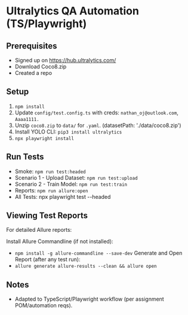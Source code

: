 # Ultralytics QA Automation (TS/Playwright)

## Prerequisites
- Signed up on https://hub.ultralytics.com/ 
- Download Coco8.zip
- Created a repo

## Setup
1. `npm install`
2. Update `config/test.config.ts` with creds: `nathan_oj@outlook.com`, `Aaaa1111.`
3. Unzip `coco8.zip` to `data/` for `.yaml`. (datasetPath: './data/coco8.zip')
4. Install YOLO CLI: `pip3 install ultralytics`
5. `npx playwright install`

## Run Tests
- Smoke: `npm run test:headed`
- Scenario 1 - Upload Dataset: `npm run test:upload`
- Scenario 2 - Train Model: `npm run test:train`
- Reports: `npm run allure:open`
- All Tests: npx playwright test --headed

## Viewing Test Reports
For detailed Allure reports:

Install Allure Commandline (if not installed):
- `npm install -g allure-commandline --save-dev`
Generate and Open Report (after any test run):
- `allure generate allure-results --clean && allure open`


## Notes
- Adapted to TypeScript/Playwright workflow (per assignment POM/automation reqs).

